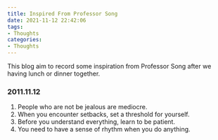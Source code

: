 ```yaml
---
title: Inspired From Professor Song
date: 2021-11-12 22:42:06
tags:
- Thoughts
categories:
- Thoughts
---
```


This blog aim to record some inspiration from Professor Song after we having lunch or dinner together.

<!--more-->

### 2011.11.12

1. People who are not be jealous are mediocre.
2. When you encounter setbacks, set a threshold for yourself.
3. Before you understand everything, learn to be patient.
4. You need to have a sense of rhythm when you do anything.



